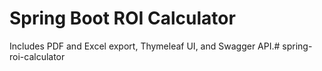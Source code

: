 # Spring Boot ROI Calculator

Includes PDF and Excel export, Thymeleaf UI, and Swagger API.# spring-roi-calculator
